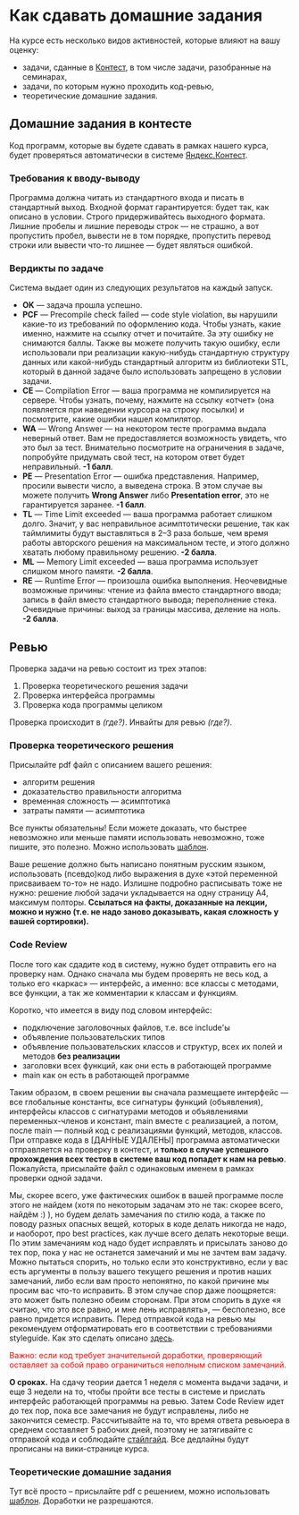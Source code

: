 # Как сдавать домашние задания

На курсе есть несколько видов активностей, которые влияют на вашу оценку:
* задачи, сданные в [Контест](https://contest.yandex.ru), в том числе задачи, разобранные на семинарах,
* задачи, по которым нужно проходить код-ревью,
* теоретические домашние задания.

## Домашние задания в контесте
Код программ, которые вы будете сдавать в рамках нашего курса, будет проверяться автоматически в системе [Яндекс.Контест](https://contest.yandex.ru). 

### Требования к вводу-выводу 
Программа должна читать из стандартного входа и писать в стандартный выход. Входной формат гарантируется: будет так, как описано в условии. Строго придерживайтесь выходного формата. Лишние пробелы и лишние переводы строк &mdash; не страшно, а вот пропустить пробел, вывести не в том порядке, пропустить перевод строки или вывести что-то лишнее &mdash; будет являться ошибкой.

### Вердикты по задаче

Система выдает один из следующих результатов на каждый запуск.

* **OK** &mdash; задача прошла успешно.
* **PCF** &mdash; Precompile check failed &mdash; code style violation, вы нарушили какие-то из требований по оформлению кода. Чтобы узнать, какие именно, нажмите на ссылку отчет и почитайте. За эту ошибку не снимаются баллы. Также вы можете получить такую ошибку, если использовали при реализации какую-нибудь стандартную структуру данных или какой-нибудь стандартный алгоритм из библиотеки STL, который в данной задаче было использовать запрещено в условии задачи.
* **CE** &mdash; Compilation Error &mdash; ваша программа не компилируется на сервере. Чтобы узнать, почему, нажмите на ссылку «отчет» (она появляется при наведении курсора на строку посылки) и посмотрите, какие ошибки нашел компилятор.
* **WA** &mdash; Wrong Answer &mdash; на некотором тесте программа выдала неверный ответ. Вам не предоставляется возможность увидеть, что это был за тест. Внимательно посмотрите на ограничения в задаче, попробуйте придумать свой тест, на котором ответ будет неправильный. **-1 балл**.
* **PE** &mdash; Presentation Error &mdash; ошибка представления. Например, просили вывести число, а выведена строка. В этом случае вы можете получить **Wrong Answer** либо **Presentation error**, это не гарантируется заранее. **-1 балл**.
* **TL** &mdash; Time Limit exceeded &mdash; ваша программа работает слишком долго. Значит, у вас неправильное асимптотически решение, так как таймлимиты будут выставляться в 2&ndash;3 раза больше, чем время работы авторского решения на максимальном тесте, и этого должно хватать любому правильному решению. **-2 балла**.
* **ML** &mdash; Memory Limit exceeded &mdash; ваша программа использует слишком много памяти. **-2 балла**.
* **RE** &mdash; Runtime Error &mdash; произошла ошибка выполнения. Неочевидные возможные причины: чтение из файла вместо стандартного ввода; запись в файл вместо стандартного вывода; переполнение стека. Очевидные причины: выход за границы массива, деление на ноль. **-2 балла**.

## Ревью
Проверка задачи на ревью состоит из трех этапов:
1. Проверка теоретического решения задачи
2. Проверка интерфейса программы
3. Проверка кода программы целиком

Проверка происходит в _(где?)_. Инвайты для ревью _(где?)_.

### Проверка теоретического решения
Присылайте pdf файл с описанием вашего решения:
* алгоритм решения
* доказательство правильности алгоритма
* временная сложность &mdash; асимптотика
* затраты памяти &mdash; асимптотика

Все пункты обязательны!
Если можете доказать, что быстрее невозможно или меньше памяти использовать невозможно, тоже пишите, это полезно. Можно использовать [шаблон](https://www.overleaf.com/read/rrdzfpprjmpt).

Ваше решение должно быть написано понятным русским языком, использовать (псевдо)код либо выражения в духе «этой переменной присваиваем то-то» не надо. Излишне подробно расписывать тоже не нужно: решение любой задачи укладывается на одну страницу A4, максимум полторы. **Ссылаться на факты, доказанные на лекции, можно и нужно (т.е. не надо заново доказывать, какая сложность у вашей сортировки).**

### Code Review
После того как сдадите код в систему, нужно будет отправить его на проверку нам.
Однако сначала мы будем проверять не весь код, а только его «каркас» &mdash; интерфейс, а именно: все классы с методами, все функции, а так же комментарии к классам и функциям. 

Коротко, что имеется в виду под словом интерфейс:
* подключение заголовочных файлов, т.е. все include'ы
* объявление пользовательских типов
* объявление пользовательских классов и структур, всех их полей и методов **без реализации**
* заголовки всех функций, как они есть в работающей программе
* main как он есть в работающей программе

Таким образом, в своем решении вы сначала размещаете интерфейс &mdash; все глобальные константы, все сигнатуры функций (объявления), интерфейсы классов с сигнатурами методов и объявлениями переменных-членов и констант, main вместе с реализацией, а потом, после main &mdash; полный код с реализациями функций, методов, классов.
При отправке кода в [ДАННЫЕ УДАЛЕНЫ] программа автоматически отправляется на проверку в контест, и **только в случае успешного прохождения всех тестов в системе ваш код попадет к нам на ревью**. Пожалуйста, присылайте файл с одинаковым именем в рамках проверки одной задачи.

Мы, скорее всего, уже фактических ошибок в вашей программе после этого не найдем (хотя по некоторым задачам это не так: скорее всего, найдём :) ), но будем делать замечания по стилю кода, а также по поводу разных опасных вещей, которых в коде делать никогда не надо, и наоборот, про best practices, как лучше всего делать некоторые вещи. По этим замечаниям код надо будет исправлять и присылать заново до тех пор, пока у нас не останется замечаний и мы не зачтем вам задачу. Можно пытаться спорить, но только если это конструктивно, если у вас есть аргументы в пользу вашего текущего решения и против наших замечаний, либо если вам просто непонятно, по какой причине мы просим вас что-то исправить. В этом случае спор даже поощряется: это может быть полезно обеим сторонам.  При этом спорить в духе «я считаю, что это все равно, и мне лень исправлять», &mdash; бесполезно, все равно придется исправить.
Перед отправкой кода на ревью мы рекомендуем отформатировать его в соответствии с требованиями styleguide. Как это сделать описано [здесь](./environment.md).

<span style="color:red">Важно: если код требует значительной доработки, проверяющий оставляет за собой право ограничиться неполным списком замечаний.</span>

**О сроках.** На сдачу теории дается 1 неделя с момента выдачи задачи, и еще 3 недели на то, чтобы пройти все тесты в системе и прислать интерфейс работающей программы на ревью. Затем Code Review идет до тех пор, пока все замечания не будут исправлены, либо не закончится семестр. Рассчитывайте на то, что время ответа ревьюера в среднем составляет 5 рабочих дней, поэтому не затягивайте с отправкой кода и соблюдайте [стайлгайд](./styleguide.md).
Все дедлайны будут прописаны на вики-странице курса.

### Теоретические домашние задания
Тут всё просто – присылайте pdf с решением, можно использовать [шаблон](https://www.overleaf.com/read/rrdzfpprjmpt). Доработки не разрешаются.
